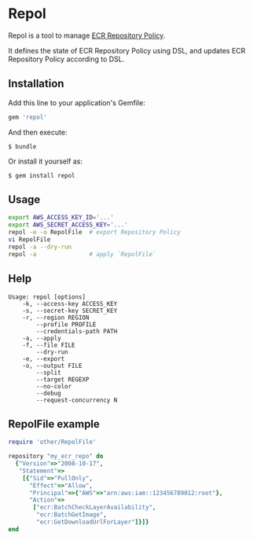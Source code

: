 # Repol

Repol is a tool to manage [ECR Repository Policy](http://docs.aws.amazon.com/AmazonECR/latest/userguide/RepositoryPolicies.html).

It defines the state of ECR Repository Policy using DSL, and updates ECR Repository Policy according to DSL.

## Installation

Add this line to your application's Gemfile:

```ruby
gem 'repol'
```

And then execute:

    $ bundle

Or install it yourself as:

    $ gem install repol

## Usage

```sh
export AWS_ACCESS_KEY_ID='...'
export AWS_SECRET_ACCESS_KEY='...'
repol -e -o RepolFile  # export Repository Policy
vi RepolFile
repol -a --dry-run
repol -a               # apply `RepolFile`
```

## Help

```
Usage: repol [options]
    -k, --access-key ACCESS_KEY
    -s, --secret-key SECRET_KEY
    -r, --region REGION
        --profile PROFILE
        --credentials-path PATH
    -a, --apply
    -f, --file FILE
        --dry-run
    -e, --export
    -o, --output FILE
        --split
        --target REGEXP
        --no-color
        --debug
        --request-concurrency N
```

## RepolFile example

```ruby
require 'other/RepolFile'

repository "my_ecr_repo" do
  {"Version"=>"2008-10-17",
   "Statement"=>
    [{"Sid"=>"PullOnly",
      "Effect"=>"Allow",
      "Principal"=>{"AWS"=>"arn:aws:iam::123456789012:root"},
      "Action"=>
       ["ecr:BatchCheckLayerAvailability",
        "ecr:BatchGetImage",
        "ecr:GetDownloadUrlForLayer"]}]}
end
```
